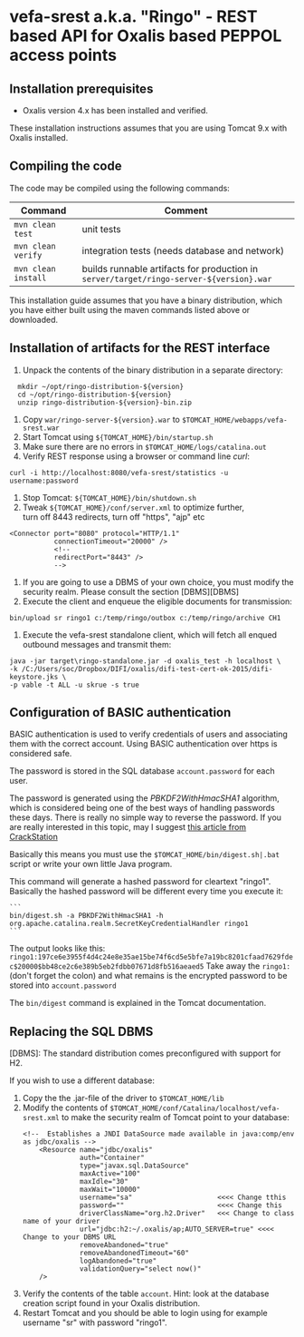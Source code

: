 # vefa-srest a.k.a. "Ringo" - REST based API for Oxalis based PEPPOL access points

## Installation prerequisites

 - Oxalis version 4.x has been installed and verified.

These installation instructions assumes that you are using Tomcat 9.x with Oxalis installed. 

## Compiling the code

The code may be compiled using the following commands:

Command                     | Comment
--------------------------- | ---------------------------
`mvn clean test`            | unit tests
`mvn clean verify`          | integration tests (needs database and network)
`mvn clean install`  | builds runnable artifacts for production in `server/target/ringo-server-${version}.war`

This installation guide assumes that you have a binary distribution, which you have either 
built using the maven commands listed above or downloaded. 


## Installation of artifacts for the REST interface

1. Unpack the contents of the binary distribution in a separate directory:
  ```    
    mkdir ~/opt/ringo-distribution-${version}
    cd ~/opt/ringo-distribution-${version}
    unzip ringo-distribution-${version}-bin.zip 
  ```  
1. Copy `war/ringo-server-${version}.war` to `$TOMCAT_HOME/webapps/vefa-srest.war` 
1. Start Tomcat using `${TOMCAT_HOME}/bin/startup.sh`
1. Make sure there are no errors in `$TOMCAT_HOME/logs/catalina.out`
1. Verify REST response using a browser or command line _curl_:

  ```
  curl -i http://localhost:8080/vefa-srest/statistics -u username:password
  ```
  
1. Stop Tomcat: `${TOMCAT_HOME}/bin/shutdown.sh`
1. Tweak `${TOMCAT_HOME}/conf/server.xml` to optimize further,  
  turn off 8443 redirects, turn off "https", "ajp" etc
 ```
 <Connector port="8080" protocol="HTTP/1.1"
            connectionTimeout="20000" />
            <!--
            redirectPort="8443" />
            -->
 ```

1. If you are going to use a DBMS of your own choice, you must modify the security realm. 
   Please consult the section [DBMS][DBMS]
1. Execute the client and enqueue the eligible documents for transmission:

  ```
  bin/upload sr ringo1 c:/temp/ringo/outbox c:/temp/ringo/archive CH1
  ```

1. Execute the vefa-srest standalone client, which will fetch all enqued outbound messages
  and transmit them:
  
  ```
  java -jar target\ringo-standalone.jar -d oxalis_test -h localhost \
  -k /C:/Users/soc/Dropbox/DIFI/oxalis/difi-test-cert-ok-2015/difi-keystore.jks \
  -p vable -t ALL -u skrue -s true
  ```


## Configuration of BASIC authentication

BASIC authentication is used to verify credentials of users and associating them with
the correct account. Using BASIC authentication over https is considered safe.

The password is stored in the SQL database `account.password` for each user.

The password is generated using the _PBKDF2WithHmacSHA1_ algorithm, which is considered being
one of the best ways of handling passwords these days. There is really no simple way to reverse the
password. If you are really interested in this topic, may I suggest [this article from CrackStation](https://crackstation.net/hashing-security.htm)  

Basically this means you must use
the `$TOMCAT_HOME/bin/digest.sh|.bat` script or write your own little Java program.

This command will generate a hashed password for cleartext "ringo1". Basically the hashed password will
be different every time you execute it:

    ```
    bin/digest.sh -a PBKDF2WithHmacSHA1 -h org.apache.catalina.realm.SecretKeyCredentialHandler ringo1
    ```

The output looks like this:
    ```
    ringo1:197ce6e3955f4d4c24e8e35ae15be74f6cd5e5bfe7a19bc8201cfaad7629fdec$20000$bb48ce2c6e389b5eb2fdbb07671d8fb516aeaed5
    ```
Take away the `ringo1:` (don't forget the colon) and what remains is the encrypted password to be stored into 
`account.password`
    
The `bin/digest` command is explained in the Tomcat documentation.   

## Replacing the SQL DBMS

[DBMS]: The standard distribution comes preconfigured with support for H2.

If you wish to use a different database:

 1. Copy the the .jar-file of the driver to `$TOMCAT_HOME/lib`
 1. Modify the contents of `$TOMCAT_HOME/conf/Catalina/localhost/vefa-srest.xml` to make the security realm of Tomcat point to your database:
    ```
    <!--  Establishes a JNDI DataSource made available in java:comp/env as jdbc/oxalis -->
        <Resource name="jdbc/oxalis"
                  auth="Container"
                  type="javax.sql.DataSource"
                  maxActive="100"
                  maxIdle="30"
                  maxWait="10000"
                  username="sa"                     <<<< Change tthis
                  password=""                       <<<< Change this
                  driverClassName="org.h2.Driver"   <<< Change to class name of your driver
                  url="jdbc:h2:~/.oxalis/ap;AUTO_SERVER=true" <<<< Change to your DBMS URL
                  removeAbandoned="true"
                  removeAbandonedTimeout="60"
                  logAbandoned="true"
                  validationQuery="select now()"
        />
    ```
 1. Verify the contents of the table `account`. Hint: look at the database creation script found in your Oxalis distribution.
 1. Restart Tomcat and you should be able to login using for example username "sr" with password "ringo1".
  